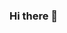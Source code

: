 ### Hi there 👋

<!--
**kharljordan/kharljordan** is a ✨ _special_ ✨ repository because its `README.md` (this file) appears on your GitHub profile.

Here are some ideas to get you started:

- 🔭 I’m currently working on Web development
- 🌱 I’m currently learning Web pentesting
- 👯 I’m looking to collaborate on beginner web dev projects
- 🤔 I’m looking for help with web dev
- 💬 Ask me about Html, Css. Js and web pentesting
- 📫 How to reach me: mailbooth.id@gmail.com
- ⚡ Fun fact: I design also
-->
